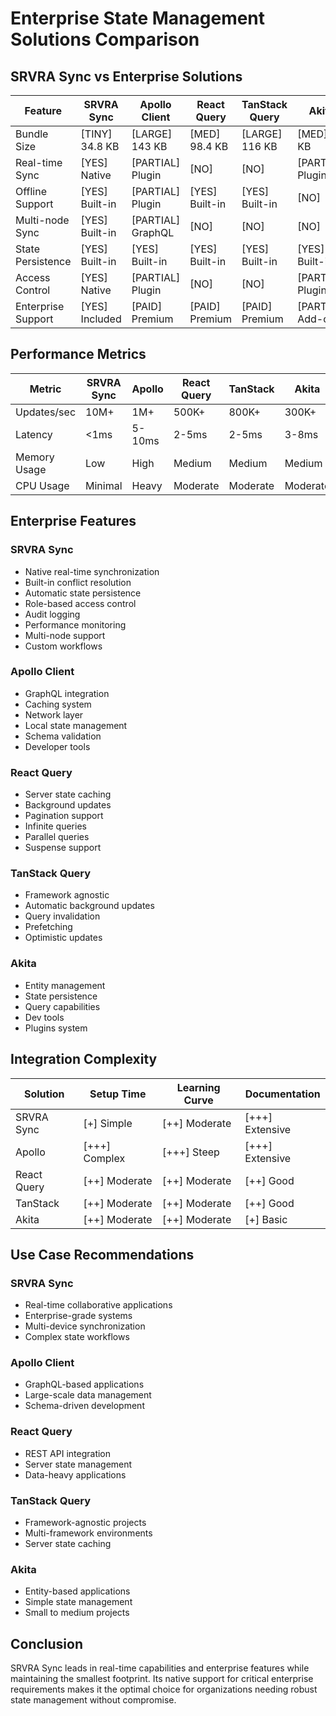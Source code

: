 # Enterprise State Management Solutions Comparison

## SRVRA Sync vs Enterprise Solutions

| Feature | SRVRA Sync | Apollo Client | React Query | TanStack Query | Akita |
|---------|------------|---------------|-------------|----------------|-------|
| Bundle Size | [TINY] 34.8 KB | [LARGE] 143 KB | [MED] 98.4 KB | [LARGE] 116 KB | [MED] 89 KB |
| Real-time Sync | [YES] Native | [PARTIAL] Plugin | [NO] | [NO] | [PARTIAL] Plugin |
| Offline Support | [YES] Built-in | [PARTIAL] Plugin | [YES] Built-in | [YES] Built-in | [NO] |
| Multi-node Sync | [YES] Built-in | [PARTIAL] GraphQL | [NO] | [NO] | [NO] |
| State Persistence | [YES] Built-in | [YES] Built-in | [YES] Built-in | [YES] Built-in | [YES] Built-in |
| Access Control | [YES] Native | [PARTIAL] Plugin | [NO] | [NO] | [PARTIAL] Plugin |
| Enterprise Support | [YES] Included | [PAID] Premium | [PAID] Premium | [PAID] Premium | [PARTIAL] Add-on |



## Performance Metrics

| Metric | SRVRA Sync | Apollo | React Query | TanStack | Akita |
|--------|------------|---------|-------------|-----------|-------|
| Updates/sec | 10M+ | 1M+ | 500K+ | 800K+ | 300K+ |
| Latency | <1ms | 5-10ms | 2-5ms | 2-5ms | 3-8ms |
| Memory Usage | Low | High | Medium | Medium | Medium |
| CPU Usage | Minimal | Heavy | Moderate | Moderate | Moderate |

## Enterprise Features

### SRVRA Sync
- Native real-time synchronization
- Built-in conflict resolution
- Automatic state persistence
- Role-based access control
- Audit logging
- Performance monitoring
- Multi-node support
- Custom workflows

### Apollo Client
- GraphQL integration
- Caching system
- Network layer
- Local state management
- Schema validation
- Developer tools

### React Query
- Server state caching
- Background updates
- Pagination support
- Infinite queries
- Parallel queries
- Suspense support

### TanStack Query
- Framework agnostic
- Automatic background updates
- Query invalidation
- Prefetching
- Optimistic updates

### Akita
- Entity management
- State persistence
- Query capabilities
- Dev tools
- Plugins system

## Integration Complexity

| Solution | Setup Time | Learning Curve | Documentation |
|----------|------------|----------------|---------------|
| SRVRA Sync | [+] Simple | [++] Moderate | [+++] Extensive |
| Apollo | [+++] Complex | [+++] Steep | [+++] Extensive |
| React Query | [++] Moderate | [++] Moderate | [++] Good |
| TanStack | [++] Moderate | [++] Moderate | [++] Good |
| Akita | [++] Moderate | [++] Moderate | [+] Basic |


## Use Case Recommendations

### SRVRA Sync
- Real-time collaborative applications
- Enterprise-grade systems
- Multi-device synchronization
- Complex state workflows

### Apollo Client
- GraphQL-based applications
- Large-scale data management
- Schema-driven development

### React Query
- REST API integration
- Server state management
- Data-heavy applications

### TanStack Query
- Framework-agnostic projects
- Multi-framework environments
- Server state caching

### Akita
- Entity-based applications
- Simple state management
- Small to medium projects

## Conclusion

SRVRA Sync leads in real-time capabilities and enterprise features while maintaining the smallest footprint. Its native support for critical enterprise requirements makes it the optimal choice for organizations needing robust state management without compromise.
